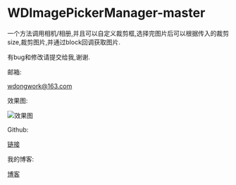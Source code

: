 # WDImagePickerManager-master
一个方法调用相机/相册,并且可以自定义裁剪框,选择完图片后可以根据传入的裁剪size,裁剪图片,并通过block回调获取图片.

有bug和修改请提交给我,谢谢.

邮箱:

wdongwork@163.com

效果图:

![效果图](http://img.blog.csdn.net/20170105184729039?watermark/2/text/aHR0cDovL2Jsb2cuY3Nkbi5uZXQvQ2VoYWU=/font/5a6L5L2T/fontsize/400/fill/I0JBQkFCMA==/dissolve/70/gravity/SouthEast)

Github:

[链接](https://github.com/Cehae/WDImagePickerManager-master)

我的博客:

[博客](http://blog.csdn.net/cehae)
